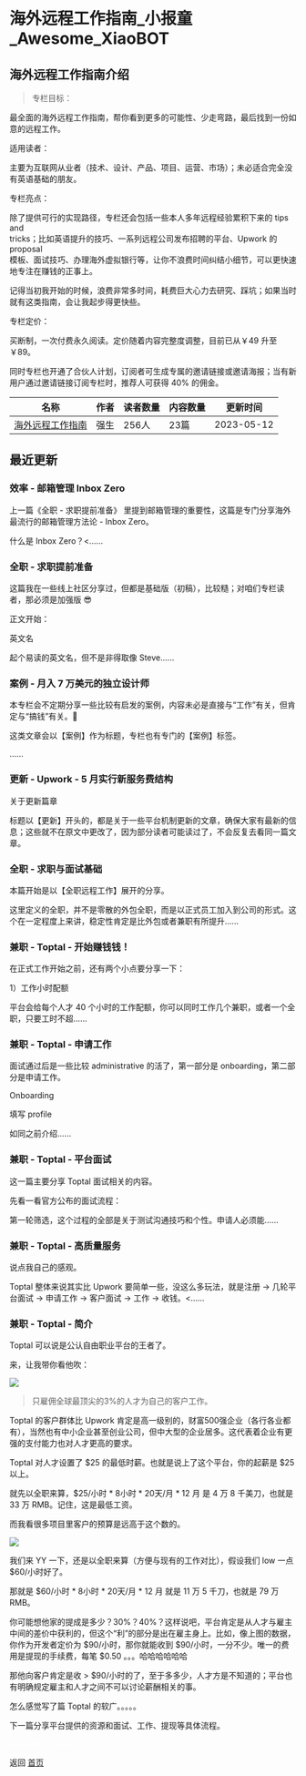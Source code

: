 # 海外远程工作指南_小报童_Awesome_XiaoBOT

## 海外远程工作指南介绍
> 专栏目标：    
    
最全面的海外远程工作指南，帮你看到更多的可能性、少走弯路，最后找到一份如意的远程工作。    
    
    
适用读者：    
    
主要为互联网从业者（技术、设计、产品、项目、运营、市场）；未必适合完全没有英语基础的朋友。    
    
    
专栏亮点：    
    
除了提供可行的实现路径，专栏还会包括一些本人多年远程经验累积下来的 tips and  
tricks；比如英语提升的技巧、一系列远程公司发布招聘的平台、Upwork 的 proposal  
模板、面试技巧、办理海外虚拟银行等，让你不浪费时间纠结小细节，可以更快速地专注在赚钱的正事上。    
    
记得当初我开始的时候，浪费非常多时间，耗费巨大心力去研究、踩坑；如果当时就有这类指南，会让我起步得更快些。    
    
    
专栏定价：    
    
买断制，一次付费永久阅读。定价随着内容完整度调整，目前已从￥49 升至 ￥89。    
    
同时专栏也开通了合伙人计划，订阅者可生成专属的邀请链接或邀请海报；当有新用户通过邀请链接订阅专栏时，推荐人可获得 40% 的佣金。  
  


|名称|作者|读者数量|内容数量|更新时间|
|---|---|---|---|---|
|[海外远程工作指南](https://xiaobot.net/p/remote-work?refer=9c3f1c95-a052-465a-9902-f6d75080262a)|强生|256人|23篇|2023-05-12|

## 最近更新
### 效率 - 邮箱管理 Inbox Zero

上一篇《全职 - 求职提前准备》 里提到邮箱管理的重要性，这篇是专门分享海外最流行的邮箱管理方法论 - Inbox Zero。

什么是 Inbox Zero？<......

### 全职 - 求职提前准备

这篇我在一些线上社区分享过，但都是基础版（初稿），比较糙；对咱们专栏读者，那必须是加强版 😎

正文开始：

英文名

起个易读的英文名，但不是非得取像 Steve......

### 案例 - 月入 7 万美元的独立设计师

本专栏会不定期分享一些比较有启发的案例，内容未必是直接与“工作”有关，但肯定与“搞钱”有关。🤣

这类文章会以【案例】作为标题，专栏也有专门的【案例】标签。

......

### 更新 - Upwork - 5 月实行新服务费结构

关于更新篇章

标题以【更新】开头的，都是关于一些平台机制更新的文章，确保大家有最新的信息；这些就不在原文中更改了，因为部分读者可能读过了，不会反复去看同一篇文章。

### 全职 - 求职与面试基础

本篇开始是以【全职远程工作】展开的分享。

这里定义的全职，并不是零散的外包全职，而是以正式员工加入到公司的形式。这个在一定程度上来讲，稳定性肯定是比外包或者兼职有所提升......

### 兼职 - Toptal - 开始赚钱钱！

在正式工作开始之前，还有两个小点要分享一下：

1）工作小时配额

平台会给每个人才 40 个小时的工作配额，你可以同时工作几个兼职，或者一个全职，只要工时不超......

### 兼职 - Toptal - 申请工作

面试通过后是一些比较 administrative 的活了，第一部分是 onboarding，第二部分是申请工作。

Onboarding

填写 profile

如同之前介绍......

### 兼职 - Toptal - 平台面试

这一篇主要分享 Toptal 面试相关的内容。

先看一看官方公布的面试流程：

第一轮筛选，这个过程的全部是关于测试沟通技巧和个性。申请人必须能......

### 兼职 - Toptal - 高质量服务

说点我自己的感观。

Toptal 整体来说其实比 Upwork 要简单一些，没这么多玩法，就是注册 → 几轮平台面试 → 申请工作 → 客户面试 → 工作 →
收钱。<......

### 兼职 - Toptal - 简介

Toptal 可以说是公认自由职业平台的王者了。

来，让我带你看他吹：

![](https://static.xiaobot.net/file/2023-03-23/30922/9a0b051233748dacc08da33444d3912a.png)

> 只雇佣全球最顶尖的3%的人才为自己的客户工作。

Toptal 的客户群体比 Upwork
肯定是高一级别的，财富500强企业（各行各业都有），当然也有中小企业甚至创业公司，但中大型的企业居多。这代表着企业有更强的支付能力也对人才更高的要求。

Toptal 对人才设置了 $25 的最低时薪。也就是说上了这个平台，你的起薪是 $25 以上。

就先以全职来算，$25/小时 * 8小时 * 20天/月 * 12 月 是 4 万 8 千美刀，也就是 33 万 RMB。记住，这是最低工资。

而我看很多项目里客户的预算是远高于这个数的。

![](https://static.xiaobot.net/file/2023-03-23/30922/45daf13ab6819affe87145450fd08d45.png)

我们来 YY 一下，还是以全职来算（方便与现有的工作对比），假设我们 low 一点 $60/小时好了。

那就是 $60/小时 * 8小时 * 20天/月 * 12 月 就是 11 万 5 千刀，也就是 79 万 RMB。

你可能想他家的提成是多少？30%？40%？这样说吧，平台肯定是从人才与雇主中间的差价中获利的，但这个“利”的部分是出在雇主身上。比如，像上图的数据，你作为开发者定价为
$90/小时，那你就能收到 $90/小时，一分不少。唯一的费用是提现的手续费，每笔 $0.50 。。。哈哈哈哈哈哈

那他向客户肯定是收 > $90/小时的了，至于多多少，人才方是不知道的；平台也有明确规定雇主和人才之间不可以讨论薪酬相关的事。

怎么感觉写了篇 Toptal 的软广。。。。。

下一篇分享平台提供的资源和面试、工作、提现等具体流程。


<a href="https://github.com/Reno9527/awesome-xiaobot" style="color: white; text-decoration: none;">awesome-xiaobot</a>

返回 [首页](../README.md)
